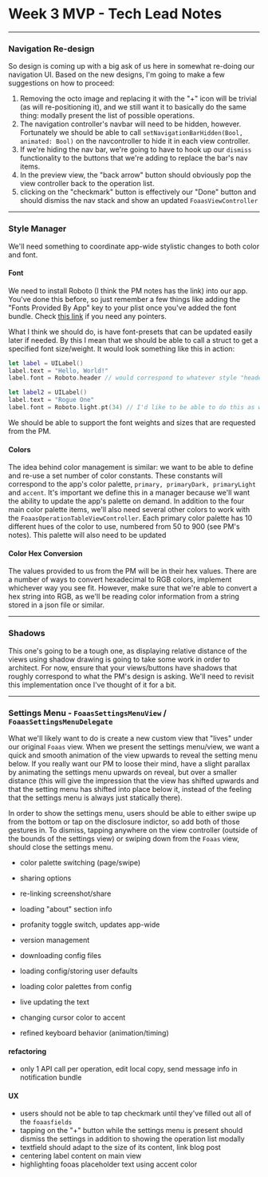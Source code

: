 # Week 3 MVP - Tech Lead Notes
---

### Navigation Re-design

So design is coming up with a big ask of us here in somewhat re-doing our navigation UI. Based on the new designs, I'm going to make a few suggestions on how to proceed: 

1. Removing the octo image and replacing it with the "+" icon will be trivial (as will re-positioning it), and we still want it to basically do the same thing: modally present the list of possible operations. 
2. The navigation controller's navbar will need to be hidden, however. Fortunately we should be able to call `setNavigationBarHidden(Bool, animated: Bool)` on the navcontroller to hide it in each view controller. 
3. If we're hiding the nav bar, we're going to have to hook up our `dismiss` functionality to the buttons that we're adding to replace the bar's nav items. 
4. In the preview view, the "back arrow" button should obviously pop the view controller back to the operation list. 
5. clicking on the "checkmark" button is effectively our "Done" button and should dismiss the nav stack and show an updated `FoaasViewController`

---
### Style Manager

We'll need something to coordinate app-wide stylistic changes to both color and font. 

#### Font

We need to install Roboto (I think the PM notes has the link) into our app. You've done this before, so just remember a few things like adding the "Fonts Provided By App" key to your plist once you've added the font bundle. Check [this link](https://grokswift.com/custom-fonts/) if you need any pointers. 

What I think we should do, is have font-presets that can be updated easily later if needed. By this I mean that we should be able to call a struct to get a specified font size/weight. It would look something like this in action:

```swift
let label = UILabel()
label.text = "Hello, World!"
label.font = Roboto.header // would correspond to whatever style "header" should be in terms of font weight, color, and size

let label2 = UILabel() 
label.text = "Rogue One"
label.font = Roboto.light.pt(34) // I'd like to be able to do this as well, though
```
We should be able to support the font weights and sizes that are requested from the PM.

#### Colors

The idea behind color management is similar: we want to be able to define and re-use a set number of color constants. These constants will correspond to the app's color palette, `primary, primaryDark, primaryLight` and `accent`. It's important we define this in a manager because we'll want the ability to update the app's palette on demand. In addition to the four main color palette items, we'll also need several other colors to work with the `FoaasOperationTableViewController`. Each primary color palette has 10 different hues of the color to use, numbered from 50 to 900 (see PM's notes). This palette will also need to be updated

#### Color Hex Conversion

The values provided to us from the PM will be in their hex values. There are a number of ways to convert hexadecimal to RGB colors, implement whichever way you see fit. However, make sure that we're able to convert a hex string into RGB, as we'll be reading color information from a string stored in a json file or similar. 

---
### Shadows

This one's going to be a tough one, as displaying relative distance of the views using shadow drawing is going to take some work in order to architect. For now, ensure that your views/buttons have shadows that roughly correspond to what the PM's design is asking. We'll need to revisit this implementation once I've thought of it for a bit. 

---
### Settings Menu - `FoaasSettingsMenuView` / `FoaasSettingsMenuDelegate`

What we'll likely want to do is create a new custom view that "lives" under our original `Foaas` view. When we present the settings menu/view, we want a quick and smooth animation of the view upwards to reveal the setting menu below. If you really want our PM to loose their mind, have a slight parallax by animating the settings menu upwards on reveal, but over a smaller distance (this will give the impression that the view has shifted upwards and that the setting menu has shifted into place below it, instead of the feeling that the settings menu is always just statically there). 

In order to show the settings menu, users should be able to either swipe up from the bottom or tap on the disclosure indictor, so add both of those gestures in. To dismiss, tapping anywhere on the view controller (outside of the bounds of the settings view) or swiping down from the `Foaas` view, should close the settings menu. 

- color palette switching (page/swipe)
- sharing options
- re-linking screenshot/share
- loading "about" section info
- profanity toggle switch, updates app-wide

- version management
- downloading config files
- loading config/storing user defaults
- loading color palettes from config

- live updating the text
- changing cursor color to accent 
- refined keyboard behavior (animation/timing)

#### refactoring
- only 1 API call per operation, edit local copy, send message info in notification bundle

#### UX
- users should not be able to tap checkmark until they've filled out all of the `foaasfields`
- tapping on the "+" button while the settings menu is present should dismiss the settings in addition to showing the operation list modally
- textfield should adapt to the size of its content, link blog post
- centering label content on main view
- highlighting fooas placeholder text using accent color

